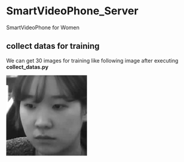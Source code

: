 # SmartVideoPhone_Server
SmartVideoPhone for Women

## collect datas for training
We can get 30 images for training like following image after executing **collect_datas.py**


![ex_datafortrain](./1.2.jpg)
